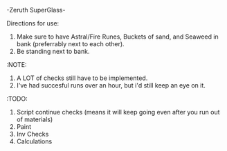 -Zeruth SuperGlass-

Directions for use:

1. Make sure to have Astral/Fire Runes, Buckets of sand, and Seaweed in bank (preferrably next to each other).
2. Be standing next to bank.


:NOTE:
1. A LOT of checks still have to be implemented. 
2. I've had succesful runs over an hour, but i'd still keep an eye on it.

:TODO:
1. Script continue checks (means it will keep going even after you run out of materials)
2. Paint
3. Inv Checks
4. Calculations
